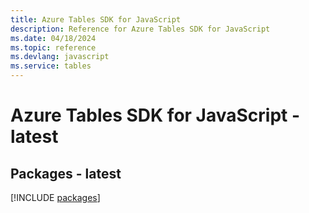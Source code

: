```yaml
---
title: Azure Tables SDK for JavaScript
description: Reference for Azure Tables SDK for JavaScript
ms.date: 04/18/2024
ms.topic: reference
ms.devlang: javascript
ms.service: tables
---
```

# Azure Tables SDK for JavaScript - latest
## Packages - latest
[!INCLUDE [packages](tables-index.md)]